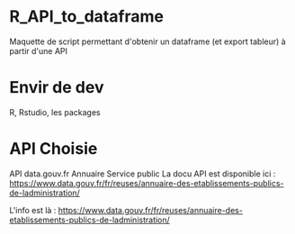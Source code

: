 # R_API_to_dataframe
Maquette de script permettant d'obtenir un dataframe (et export tableur) à partir d'une API

# Envir de dev
R, Rstudio, les packages

# API Choisie
API data.gouv.fr Annuaire Service public
La docu API est disponible ici :
https://www.data.gouv.fr/fr/reuses/annuaire-des-etablissements-publics-de-ladministration/

L'info est là :
https://www.data.gouv.fr/fr/reuses/annuaire-des-etablissements-publics-de-ladministration/



# 
